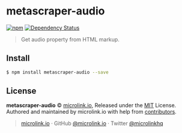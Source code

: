 # metascraper-audio

[![npm](https://img.shields.io/npm/v/metascraper-audio.svg?style=flat-square)](https://www.npmjs.com/package/metascraper-audio)
[![Dependency Status](https://david-dm.org/microlinkhq/metascraper.svg?path=packages/metascraper-audio&style=flat-square)](https://david-dm.org/microlinkhq/metascraper?path=packages/metascraper-audio)

> Get audio property from HTML markup.

## Install

```bash
$ npm install metascraper-audio --save
```

## License

**metascraper-audio** © [microlink.io](https://microlink.io), Released under the [MIT](https://github.com/microlinkhq/metascraper-audio/blob/master/LICENSE.md) License.<br>
Authored and maintained by microlink.io with help from [contributors](https://github.com/microlinkhq/metascraper-audio/contributors).

> [microlink.io](https://microlink.io) · GitHub [@microlink.io](https://github.com/microlinkhq) · Twitter [@microlinkhq](https://twitter.com/microlinkhq)
